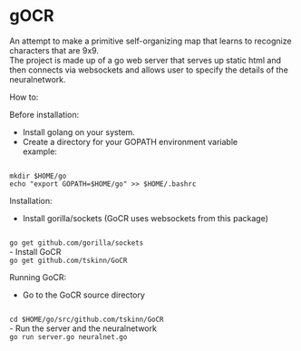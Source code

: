 # gOCR
An attempt to make a primitive self-organizing map that learns to recognize characters that are 9x9.  
The project is made up of a go web server that serves up static html and then connects via websockets and allows user to specify the details of the neuralnetwork.  

How to:  

Before installation:  
 - Install golang on your system.  
 - Create a directory for your GOPATH environment variable  
   example:  
<code>  
mkdir $HOME/go
echo "export GOPATH=$HOME/go" >> $HOME/.bashrc
</code>

Installation:  
 - Install gorilla/sockets (GoCR uses websockets from this package)  
<code>
go get github.com/gorilla/sockets
</code>
 - Install GoCR  
<code>
go get github.com/tskinn/GoCR
</code>

Running GoCR:  
 - Go to the GoCR source directory  
<code>
cd $HOME/go/src/github.com/tskinn/GoCR  
</code>
 - Run the server and the neuralnetwork  
<code>
go run server.go neuralnet.go  
</code>
